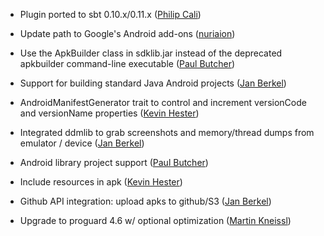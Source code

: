 * Plugin ported to sbt 0.10.x/0.11.x ([Philip Cali][philcali])

* Update path to Google's Android add-ons ([nuriaion][nuriaion])

* Use the ApkBuilder class in sdklib.jar instead of the deprecated apkbuilder command-line executable ([Paul Butcher][paulbutcher])

* Support for building standard Java Android projects ([Jan Berkel][jberkel])

* AndroidManifestGenerator trait to control and increment
  versionCode and versionName properties
  ([Kevin Hester][geeksville])

* Integrated ddmlib to grab screenshots and memory/thread dumps from emulator / device ([Jan Berkel][jberkel])

* Android library project support ([Paul Butcher][paulbutcher])

* Include resources in apk ([Kevin Hester][geeksville])

* Github API integration: upload apks to github/S3 ([Jan Berkel][jberkel])

* Upgrade to proguard 4.6 w/ optional optimization ([Martin Kneissl][mkneissl])

[nuriaion]: https://github.com/Nuriaion
[paulbutcher]: https://github.com/paulbutcher/
[jberkel]: https://github.com/jberkel
[geeksville]: https://github.com/geeksville
[philcali]: https://github.com/philcali
[mkneissl]: https://github.com/mkneissl/
